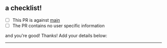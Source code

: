 ## a checklist!

- [ ] This PR is against [main](https://github.com/kevinlmadison/.dots/compare/main...?expand=1)
- [ ] The PR contains no user specific information

and you're good! Thanks! Add your details below:

---
